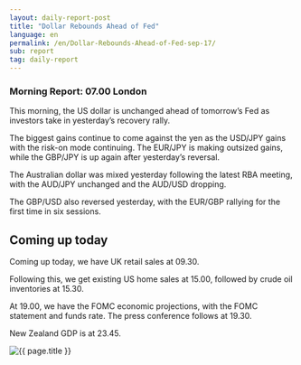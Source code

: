 ```yaml
---
layout: daily-report-post
title: "Dollar Rebounds Ahead of Fed"
language: en
permalink: /en/Dollar-Rebounds-Ahead-of-Fed-sep-17/
sub: report
tag: daily-report
---
```

### Morning Report: 07.00 London

This morning, the US dollar is unchanged ahead of tomorrow’s Fed as investors take in yesterday’s recovery rally. 

The biggest gains continue to come against the yen as the USD/JPY gains with the risk-on mode continuing. The EUR/JPY is making outsized gains, while the GBP/JPY is up again after yesterday’s reversal. 

The Australian dollar was mixed yesterday following the latest RBA meeting, with the AUD/JPY unchanged and the AUD/USD dropping. 

The GBP/USD also reversed yesterday, with the EUR/GBP rallying for the first time in six sessions. 

## Coming up today 

Coming up today, we have UK retail sales at 09.30. 

Following this, we get existing US home sales at 15.00, followed by crude oil inventories at 15.30. 

At 19.00, we have the FOMC economic projections, with the FOMC statement and funds rate. The press conference follows at 19.30. 

New Zealand GDP is at 23.45.

<p><img src="{{ "/assets/images/daily-report/2017-09-19_06-46-44.jpg" | relative_url }}" alt="{{ page.title }}" title="{{ page.title }}"></p>